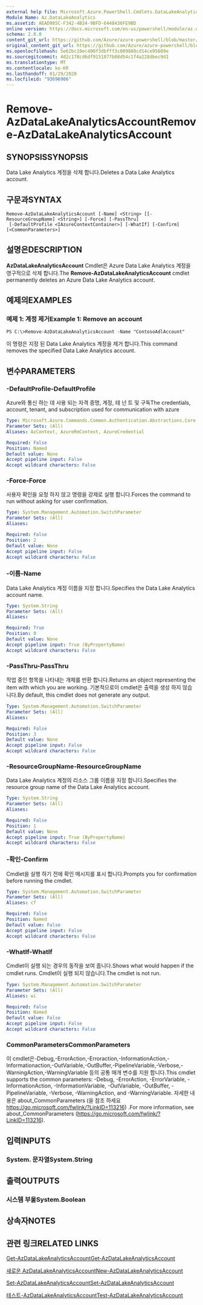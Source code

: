```yaml
---
external help file: Microsoft.Azure.PowerShell.Cmdlets.DataLakeAnalytics.dll-Help.xml
Module Name: Az.DataLakeAnalytics
ms.assetid: AEAD985C-F342-4B24-9BFD-6448436FE9BD
online version: https://docs.microsoft.com/en-us/powershell/module/az.datalakeanalytics/remove-azdatalakeanalyticsaccount
schema: 2.0.0
content_git_url: https://github.com/Azure/azure-powershell/blob/master/src/DataLakeAnalytics/DataLakeAnalytics/help/Remove-AzDataLakeAnalyticsAccount.md
original_content_git_url: https://github.com/Azure/azure-powershell/blob/master/src/DataLakeAnalytics/DataLakeAnalytics/help/Remove-AzDataLakeAnalyticsAccount.md
ms.openlocfilehash: 5e62bc19ec400f3dbfff3c089880cd14ce95609e
ms.sourcegitcommit: 4d2c178cd6df9151877b08d54c1f4a228dbec9d1
ms.translationtype: MT
ms.contentlocale: ko-KR
ms.lasthandoff: 01/29/2020
ms.locfileid: "93696906"
---
```

# <span data-ttu-id="c6564-101">Remove-AzDataLakeAnalyticsAccount</span><span class="sxs-lookup"><span data-stu-id="c6564-101">Remove-AzDataLakeAnalyticsAccount</span></span>

## <span data-ttu-id="c6564-102">SYNOPSIS</span><span class="sxs-lookup"><span data-stu-id="c6564-102">SYNOPSIS</span></span>
<span data-ttu-id="c6564-103">Data Lake Analytics 계정을 삭제 합니다.</span><span class="sxs-lookup"><span data-stu-id="c6564-103">Deletes a Data Lake Analytics account.</span></span>

## <span data-ttu-id="c6564-104">구문과</span><span class="sxs-lookup"><span data-stu-id="c6564-104">SYNTAX</span></span>

```
Remove-AzDataLakeAnalyticsAccount [-Name] <String> [[-ResourceGroupName] <String>] [-Force] [-PassThru]
 [-DefaultProfile <IAzureContextContainer>] [-WhatIf] [-Confirm] [<CommonParameters>]
```

## <span data-ttu-id="c6564-105">설명은</span><span class="sxs-lookup"><span data-stu-id="c6564-105">DESCRIPTION</span></span>
<span data-ttu-id="c6564-106">**AzDataLakeAnalyticsAccount** Cmdlet은 Azure Data Lake Analytics 계정을 영구적으로 삭제 합니다.</span><span class="sxs-lookup"><span data-stu-id="c6564-106">The **Remove-AzDataLakeAnalyticsAccount** cmdlet permanently deletes an Azure Data Lake Analytics account.</span></span>

## <span data-ttu-id="c6564-107">예제의</span><span class="sxs-lookup"><span data-stu-id="c6564-107">EXAMPLES</span></span>

### <span data-ttu-id="c6564-108">예제 1: 계정 제거</span><span class="sxs-lookup"><span data-stu-id="c6564-108">Example 1: Remove an account</span></span>
```
PS C:\>Remove-AzDataLakeAnalyticsAccount -Name "ContosoAdlAccount"
```

<span data-ttu-id="c6564-109">이 명령은 지정 된 Data Lake Analytics 계정을 제거 합니다.</span><span class="sxs-lookup"><span data-stu-id="c6564-109">This command removes the specified Data Lake Analytics account.</span></span>

## <span data-ttu-id="c6564-110">변수</span><span class="sxs-lookup"><span data-stu-id="c6564-110">PARAMETERS</span></span>

### <span data-ttu-id="c6564-111">-DefaultProfile</span><span class="sxs-lookup"><span data-stu-id="c6564-111">-DefaultProfile</span></span>
<span data-ttu-id="c6564-112">Azure와 통신 하는 데 사용 되는 자격 증명, 계정, 테 넌 트 및 구독</span><span class="sxs-lookup"><span data-stu-id="c6564-112">The credentials, account, tenant, and subscription used for communication with azure</span></span>

```yaml
Type: Microsoft.Azure.Commands.Common.Authentication.Abstractions.Core.IAzureContextContainer
Parameter Sets: (All)
Aliases: AzContext, AzureRmContext, AzureCredential

Required: False
Position: Named
Default value: None
Accept pipeline input: False
Accept wildcard characters: False
```

### <span data-ttu-id="c6564-113">-Force</span><span class="sxs-lookup"><span data-stu-id="c6564-113">-Force</span></span>
<span data-ttu-id="c6564-114">사용자 확인을 요청 하지 않고 명령을 강제로 실행 합니다.</span><span class="sxs-lookup"><span data-stu-id="c6564-114">Forces the command to run without asking for user confirmation.</span></span>

```yaml
Type: System.Management.Automation.SwitchParameter
Parameter Sets: (All)
Aliases:

Required: False
Position: 2
Default value: None
Accept pipeline input: False
Accept wildcard characters: False
```

### <span data-ttu-id="c6564-115">-이름</span><span class="sxs-lookup"><span data-stu-id="c6564-115">-Name</span></span>
<span data-ttu-id="c6564-116">Data Lake Analytics 계정 이름을 지정 합니다.</span><span class="sxs-lookup"><span data-stu-id="c6564-116">Specifies the Data Lake Analytics account name.</span></span>

```yaml
Type: System.String
Parameter Sets: (All)
Aliases:

Required: True
Position: 0
Default value: None
Accept pipeline input: True (ByPropertyName)
Accept wildcard characters: False
```

### <span data-ttu-id="c6564-117">-PassThru</span><span class="sxs-lookup"><span data-stu-id="c6564-117">-PassThru</span></span>
<span data-ttu-id="c6564-118">작업 중인 항목을 나타내는 개체를 반환 합니다.</span><span class="sxs-lookup"><span data-stu-id="c6564-118">Returns an object representing the item with which you are working.</span></span>
<span data-ttu-id="c6564-119">기본적으로이 cmdlet은 출력을 생성 하지 않습니다.</span><span class="sxs-lookup"><span data-stu-id="c6564-119">By default, this cmdlet does not generate any output.</span></span>

```yaml
Type: System.Management.Automation.SwitchParameter
Parameter Sets: (All)
Aliases:

Required: False
Position: 3
Default value: None
Accept pipeline input: False
Accept wildcard characters: False
```

### <span data-ttu-id="c6564-120">-ResourceGroupName</span><span class="sxs-lookup"><span data-stu-id="c6564-120">-ResourceGroupName</span></span>
<span data-ttu-id="c6564-121">Data Lake Analytics 계정의 리소스 그룹 이름을 지정 합니다.</span><span class="sxs-lookup"><span data-stu-id="c6564-121">Specifies the resource group name of the Data Lake Analytics account.</span></span>

```yaml
Type: System.String
Parameter Sets: (All)
Aliases:

Required: False
Position: 1
Default value: None
Accept pipeline input: True (ByPropertyName)
Accept wildcard characters: False
```

### <span data-ttu-id="c6564-122">-확인</span><span class="sxs-lookup"><span data-stu-id="c6564-122">-Confirm</span></span>
<span data-ttu-id="c6564-123">Cmdlet을 실행 하기 전에 확인 메시지를 표시 합니다.</span><span class="sxs-lookup"><span data-stu-id="c6564-123">Prompts you for confirmation before running the cmdlet.</span></span>

```yaml
Type: System.Management.Automation.SwitchParameter
Parameter Sets: (All)
Aliases: cf

Required: False
Position: Named
Default value: False
Accept pipeline input: False
Accept wildcard characters: False
```

### <span data-ttu-id="c6564-124">-WhatIf</span><span class="sxs-lookup"><span data-stu-id="c6564-124">-WhatIf</span></span>
<span data-ttu-id="c6564-125">Cmdlet이 실행 되는 경우의 동작을 보여 줍니다.</span><span class="sxs-lookup"><span data-stu-id="c6564-125">Shows what would happen if the cmdlet runs.</span></span>
<span data-ttu-id="c6564-126">Cmdlet이 실행 되지 않습니다.</span><span class="sxs-lookup"><span data-stu-id="c6564-126">The cmdlet is not run.</span></span>

```yaml
Type: System.Management.Automation.SwitchParameter
Parameter Sets: (All)
Aliases: wi

Required: False
Position: Named
Default value: False
Accept pipeline input: False
Accept wildcard characters: False
```

### <span data-ttu-id="c6564-127">CommonParameters</span><span class="sxs-lookup"><span data-stu-id="c6564-127">CommonParameters</span></span>
<span data-ttu-id="c6564-128">이 cmdlet은-Debug,-ErrorAction,-Erroraction,-InformationAction,-Informationaction,-OutVariable,-OutBuffer,-PipelineVariable,-Verbose,-WarningAction,-WarningVariable 등의 공통 매개 변수를 지원 합니다.</span><span class="sxs-lookup"><span data-stu-id="c6564-128">This cmdlet supports the common parameters: -Debug, -ErrorAction, -ErrorVariable, -InformationAction, -InformationVariable, -OutVariable, -OutBuffer, -PipelineVariable, -Verbose, -WarningAction, and -WarningVariable.</span></span> <span data-ttu-id="c6564-129">자세한 내용은 about_CommonParameters (을 참조 하세요 https://go.microsoft.com/fwlink/?LinkID=113216) .</span><span class="sxs-lookup"><span data-stu-id="c6564-129">For more information, see about_CommonParameters (https://go.microsoft.com/fwlink/?LinkID=113216).</span></span>

## <span data-ttu-id="c6564-130">입력</span><span class="sxs-lookup"><span data-stu-id="c6564-130">INPUTS</span></span>

### <span data-ttu-id="c6564-131">System. 문자열</span><span class="sxs-lookup"><span data-stu-id="c6564-131">System.String</span></span>

## <span data-ttu-id="c6564-132">출력</span><span class="sxs-lookup"><span data-stu-id="c6564-132">OUTPUTS</span></span>

### <span data-ttu-id="c6564-133">시스템 부울</span><span class="sxs-lookup"><span data-stu-id="c6564-133">System.Boolean</span></span>

## <span data-ttu-id="c6564-134">상속자</span><span class="sxs-lookup"><span data-stu-id="c6564-134">NOTES</span></span>

## <span data-ttu-id="c6564-135">관련 링크</span><span class="sxs-lookup"><span data-stu-id="c6564-135">RELATED LINKS</span></span>

[<span data-ttu-id="c6564-136">Get-AzDataLakeAnalyticsAccount</span><span class="sxs-lookup"><span data-stu-id="c6564-136">Get-AzDataLakeAnalyticsAccount</span></span>](./Get-AzDataLakeAnalyticsAccount.md)

[<span data-ttu-id="c6564-137">새로운 AzDataLakeAnalyticsAccount</span><span class="sxs-lookup"><span data-stu-id="c6564-137">New-AzDataLakeAnalyticsAccount</span></span>](./New-AzDataLakeAnalyticsAccount.md)

[<span data-ttu-id="c6564-138">Set-AzDataLakeAnalyticsAccount</span><span class="sxs-lookup"><span data-stu-id="c6564-138">Set-AzDataLakeAnalyticsAccount</span></span>](./Set-AzDataLakeAnalyticsAccount.md)

[<span data-ttu-id="c6564-139">테스트-AzDataLakeAnalyticsAccount</span><span class="sxs-lookup"><span data-stu-id="c6564-139">Test-AzDataLakeAnalyticsAccount</span></span>](./Test-AzDataLakeAnalyticsAccount.md)


